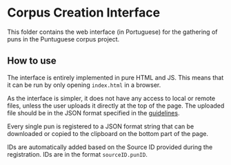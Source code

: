 # Corpus Creation Interface

This folder contains the web interface (in Portuguese) for the gathering of puns in the Puntuguese corpus project.

## How to use

The interface is entirely implemented in pure HTML and JS. This means that it can be run by only opening `index.html` in a browser.

As the interface is simpler, it does not have any access to local or remote files, unless the user uploads it directly at the top of the page. The uploaded file should be in the JSON format specified in the [guidelines](../data/GUIDELINES.md).

Every single pun is registered to a JSON format string that can be downloaded or copied to the clipboard on the bottom part of the page.

IDs are automatically added based on the Source ID provided during the registration. IDs are in the format `sourceID.punID`.
